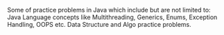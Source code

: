 Some of practice problems in Java which include but are not limited to:
Java Language concepts like Multithreading, Generics, Enums, Exception Handling, OOPS etc.
Data Structure and Algo practice problems.
